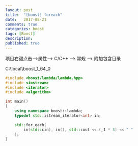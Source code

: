 ```yaml
---
layout: post
title:  "[boost] foreach"
date:   2017-08-21
comments: true
categories: boost
tags: [Boost]
description:
published: true
---
```


项目右键点击-->属性--> C/C++ --> 常规 --> 附加包含目录

C:\local\boost_1_64_0

```c++
#include <boost/lambda/lambda.hpp>
#include <iostream>
#include <iterator>
#include <algorithm>

int main()
{
    using namespace boost::lambda;
    typedef std::istream_iterator<int> in;

    std::for_each(
        in(std::cin), in(), std::cout << (_1 * 3) << " "
    );
}
```
